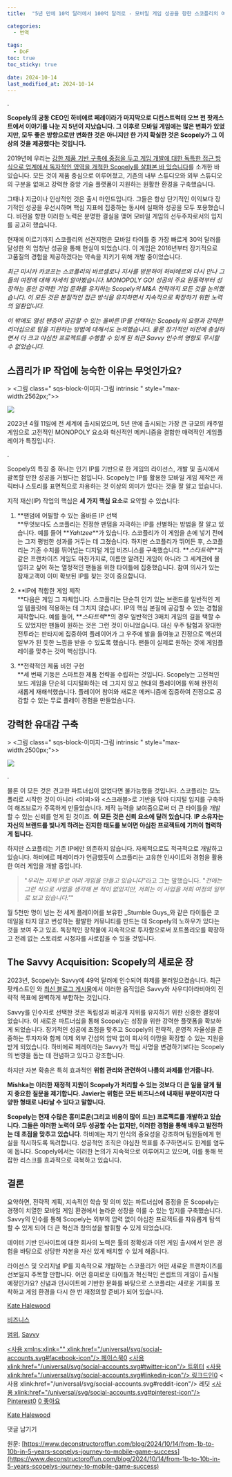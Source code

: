 ```yaml
---
title:  "5년 만에 10억 달러에서 100억 달러로 - 모바일 게임 성공을 향한 스코플리의 여정"

categories:
  - 번역
  
tags:
  - DoF
toc: true
toc_sticky: true
 
date: 2024-10-14
last_modified_at: 2024-10-14
---
```

.

**Scopely의 공동 CEO인 하비에르 페레이라가 마지막으로 디컨스트럭터 오브 펀 팟캐스트에서 이야기를 나눈 지 5년이 지났습니다. 그 이후로 모바일 게임에는 많은 변화가 있었지만, 모두 좋은 방향으로만 변화한 것은 아니지만 한 가지 확실한 것은 Scopely가 그 이상의 것을 제공했다는 것입니다.**

2019년에 우리는 [강한 제품 기반 구축에 중점을 두고 게임 개발에 대한 독특한 접근 방식으로 업계에서 독자적인 영역을 개척한 Scopely를 살펴본 바 있습니다](https://www.deconstructoroffun.com/blog/2019/8/5/deconstructing-scopelys-400m-run-rate)를 소개한 바 있습니다. 모든 것이 제품 중심으로 이루어졌고, 기존의 내부 스튜디오와 외부 스튜디오의 구분을 없애고 강력한 중앙 기술 플랫폼이 지원하는 원활한 환경을 구축했습니다.

그때나 지금이나 인상적인 것은 출시 마인드입니다. 그들은 항상 단기적인 이익보다 장기적인 성공을 우선시하며 핵심 지표에 집중하는 동시에 실패와 성공을 모두 포용했습니다. 비전을 향한 이러한 노력은 분명한 결실을 맺어 모바일 게임의 선두주자로서의 입지를 공고히 했습니다.

현재에 이르기까지 스코플리의 선견지명은 모바일 타이틀 중 가장 빠르게 30억 달러를 달성한 의 엄청난 성공을 통해 현실이 되었습니다. 이 게임은 2016년부터 장기적으로 고품질의 경험을 제공하겠다는 약속을 지키기 위해 개발 중이었습니다.

_최근 미시카 카코프는 스코플리의 바르셀로나 지사를 방문하여 하비에르와 다시 만나 그들의 여정에 대해 자세히 알아봤습니다. MONOPOLY GO! 성공의 주요 원동력부터 성장하는 동안 강력한 기업 문화를 유지하는 Scopely의 M&A 전략까지 모든 것을 논의했습니다. 이 모든 것은 본질적인 접근 방식을 유지하면서 지속적으로 확장하기 위한 노력의 일환입니다._

_이 밖에도 열성 팬층이 공감할 수 있는 올바른 IP를 선택하는 Scopely의 요령과 강력한 리더십으로 팀을 지원하는 방법에 대해서도 논의했습니다. 물론 장기적인 비전에 충실하면서 더 크고 야심찬 프로젝트를 수행할 수 있게 된 최근 Savvy 인수의 영향도 무시할 수 없었습니다._

## **스콥리가 IP 작업에 능숙한 이유는 무엇인가요?**

\> <그림 class=" sqs-block-이미지-그림 intrinsic " style="max-width:2562px;">>

![](https://images.squarespace-cdn.com/content/v1/58af450eb3db2b0582612f1d/32d67015-e9d5-4d45-8187-da85b61bb9ce/Screenshot+2024-10-14+at+11.26.52.png)

2023년 4월 11일에 전 세계에 출시되었으며, 5년 만에 출시되는 가장 큰 규모의 캐주얼 게임으로 고전적인 MONOPOLY 요소와 혁신적인 메커니즘을 결합한 매력적인 게임플레이가 특징입니다.

.

Scopely의 특징 중 하나는 인기 IP를 기반으로 한 게임의 라이선스, 개발 및 출시에서 괄목할 만한 성공을 거뒀다는 점입니다. Scopely는 IP를 활용한 모바일 게임 제작은 캐릭터나 스토리를 표면적으로 차용하는 것 이상의 의미가 있다는 것을 잘 알고 있습니다.

지적 재산(IP) 작업의 핵심은 **세 가지 핵심 요소**로 요약할 수 있습니다:

1.  **팬덤에 어필할 수 있는 올바른 IP 선택  
    **무엇보다도 스코플리는 진정한 팬덤을 자극하는 IP를 선별하는 방법을 잘 알고 있습니다. 예를 들어 **_Yahtzee_**가 있습니다. 스코플리가 이 게임을 손에 넣기 전에는 그저 평범한 성과를 거두는 데 그쳤습니다. 하지만 스코플리가 뛰어든 후, 스코플리는 기존 수치를 뛰어넘는 디지털 게임 비즈니스를 구축했습니다. **_스타트렉_**과 같은 프랜차이즈 게임도 마찬가지로, 이름만 알려진 게임이 아니라 그 세계관에 몰입하고 싶어 하는 열정적인 팬들을 위한 타이틀에 집중했습니다. 참여 의사가 있는 잠재고객이 이미 확보된 IP를 찾는 것이 중요합니다.  
    
2.  **IP에 적합한 게임 제작  
    **다음은 게임 그 자체입니다. 스코플리는 단순히 인기 있는 브랜드를 일반적인 게임 템플릿에 적용하는 데 그치지 않습니다. IP의 핵심 본질에 공감할 수 있는 경험을 제작합니다. 예를 들어, **_스타트렉_**의 경우 일반적인 3매치 게임의 길을 택할 수도 있었지만 팬들이 원하는 것은 그런 것이 아니었습니다. 대신 우주 탐험과 장대한 전투라는 판타지에 집중하여 플레이어가 그 우주에 발을 들여놓고 진정으로 액션의 일부가 된 듯한 느낌을 받을 수 있도록 했습니다. 팬들이 실제로 원하는 것에 게임플레이를 맞추는 것이 핵심입니다.  
    
3.  **전략적인 제품 비전 구현  
    **세 번째 기둥은 스마트한 제품 전략을 수립하는 것입니다. Scopely는 고전적인 보드 게임을 단순히 디지털화하는 데 그치지 않고 현대의 플레이어를 위해 완전히 새롭게 재해석했습니다. 플레이어 참여와 새로운 메커니즘에 집중하여 진정으로 공감할 수 있는 무료 플레이 경험을 만들었습니다.
    

## **강력한 유대감 구축**

\> <그림 class=" sqs-block-이미지-그림 intrinsic " style="max-width:2500px;">>

![](https://images.squarespace-cdn.com/content/v1/58af450eb3db2b0582612f1d/1728894618182-5PMRGYM3OP6CWHWI8KRV/unsplash-image-9cd8qOgeNIY.jpg)

.

물론 이 모든 것은 견고한 파트너십이 없었다면 불가능했을 것입니다. 스코플리는 모노폴리로 시작한 것이 아니라 <야찌>와 <스크래블>로 기반을 닦아 디지털 입지를 구축하여 해즈브로가 주목하게 만들었습니다. 제작 능력을 보여줌으로써 더 큰 타이틀을 개발할 수 있는 신뢰를 얻게 된 것이죠. **이 모든 것은 신뢰 요소에 달려 있습니다**. **IP 소유자는 자신의 브랜드를 빛나게 하려는 진지한 태도를 보이면 야심찬 프로젝트에 기꺼이 협력하게 됩니다.**

하지만 스코플리는 기존 IP에만 의존하지 않습니다. 자체적으로도 적극적으로 개발하고 있습니다. 하비에르 페레이라가 언급했듯이 스코플리는 고유한 인사이트와 경험을 활용한 여러 게임을 개발 중입니다.

> "_우리는 자체 IP로 여러 게임을 만들고 있습니다_"라고 그는 말했습니다. "_전에는 그런 식으로 사업을 생각해 본 적이 없었지만, 저희는 이 사업을 저희 여정의 일부로 보고 있습니다."_"

월 5천만 명이 넘는 전 세계 플레이어를 보유한 _Stumble Guys_와 같은 타이틀은 코테일을 타지 않고 번성하는 활발한 커뮤니티를 만드는 데 Scopely의 노하우가 있다는 것을 보여 주고 있죠. 독창적인 창작물에 지속적으로 투자함으로써 포트폴리오를 확장하고 전례 없는 스토리로 시청자를 사로잡을 수 있을 것입니다.

## **The Savvy Acquisition: Scopely의 새로운 장**

2023년, Scopely는 Savvy에 49억 달러에 인수되어 화제를 불러일으켰습니다. 최근 팟캐스트인 [](https://www.youtube.com/watch?v=VnYg6bRA1YY)와 [최신 블로그 게시물](https://www.deconstructoroffun.com/blog/2024/10/7/inside-saudi-arabias-big-move-to-reshape-the-gaming-industry)에서 이러한 움직임은 Savvy와 사우디아라비아의 전략적 목표에 완벽하게 부합하는 것입니다.

Savvy를 인수자로 선택한 것은 독립성과 비공개 지위를 유지하기 위한 신중한 결정이었습니다. 이 새로운 파트너십을 통해 Scopely는 성장을 위한 강력한 플랫폼을 확보하게 되었습니다. 장기적인 성공에 초점을 맞추고 Scopely의 전략적, 운영적 자율성을 존중하는 투자자와 함께 이제 외부 간섭의 압박 없이 회사의 야망을 확장할 수 있는 지원을 받게 되었습니다. 하비에르 페레이라는 Savvy가 핵심 사명을 변경하기보다는 Scopely의 번영을 돕는 데 전념하고 있다고 강조합니다.

하지만 자본 확충은 특히 효과적인 **위험 관리와 관련하여 나름의 과제를 안겨줍니다.**

**Mishka는 이러한 재정적 지원이 Scopely가 처리할 수 있는 것보다 더 큰 일을 맡게 될지 중요한 질문을 제기합니다. Javier는 위험은 모든 비즈니스에 내재된 부분이지만 다양한 형태로 나타날 수 있다고 말합니다.**

**Scopely는 현재 수많은 흥미로운(그리고 비용이 많이 드는) 프로젝트를 개발하고 있습니다. 그들은 이러한 노력이 모두 성공할 수는 없지만, 이러한 경험을 통해 배우고 발전하는 데 초점을 맞추고 있습니다**. 하비에는 자기 인식의 중요성을 강조하며 팀원들에게 현실을 직시하도록 독려합니다. 성공적인 조직은 야심찬 목표를 추구하면서도 한계를 염두에 둡니다. Scopely에서는 이러한 논의가 지속적으로 이루어지고 있으며, 이를 통해 복잡한 리스크를 효과적으로 극복하고 있습니다.

## **결론**

요약하면, 전략적 계획, 지속적인 학습 및 의미 있는 파트너십에 중점을 둔 Scopely는 경쟁이 치열한 모바일 게임 환경에서 놀라운 성장을 이룰 수 있는 입지를 구축했습니다. Savvy의 인수를 통해 Scopely는 외부의 압력 없이 야심찬 프로젝트를 자유롭게 탐색할 수 있게 되어 더 큰 혁신과 창의성을 발휘할 수 있게 되었습니다.

데이터 기반 인사이트에 대한 회사의 노력은 툴의 정확성과 이전 게임 출시에서 얻은 경험을 바탕으로 상당한 자본을 자신 있게 배치할 수 있게 해줍니다.

라이선스 및 오리지널 IP를 지속적으로 개발하는 스코플리가 어떤 새로운 프랜차이즈를 선보일지 주목할 만합니다. 어떤 흥미로운 타이틀과 혁신적인 콘셉트의 게임이 출시될 예정인가요? 신념과 인사이트에 기반한 문화를 바탕으로 스코플리는 새로운 기회를 포착하고 게임 환경을 다시 한 번 재정의할 준비가 되어 있습니다.

[Kate Halewood](https://www.deconstructoroffun.com/blog?author=64fac051cc1f4641a7e24254)

[비즈니스](https://www.deconstructoroffun.com/blog/category/Business)

[범위](https://www.deconstructoroffun.com/blog/tag/scopely), [Savvy](https://www.deconstructoroffun.com/blog/tag/Savvy)

[<사용 xmlns:xlink="" xlink:href="/universal/svg/social-accounts.svg#facebook-icon"/> 페이스북0](https://www.facebook.com/sharer/sharer.php?u=https%3A%2F%2Fwww.deconstructoroffun.com%2Fblog%2F2024%2F10%2F14%2Ffrom-1b-to-10b-in-5-years-scopelys-journey-to-mobile-game-success) [<사용 xlink:href="/universal/svg/social-accounts.svg#twitter-icon"/> 트위터](https://twitter.com/intent/tweet?url=https%3A%2F%2Fwww.deconstructoroffun.com%2Fblog%2F2024%2F10%2F14%2Ffrom-1b-to-10b-in-5-years-scopelys-journey-to-mobile-game-success&text=게임+스튜디오는+Scopely%E2%80%99s+approach%2C+특히+그것이+제작+에+오면+견고한+...) [<사용 xlink:href="/universal/svg/social-accounts.svg#linkedin-icon"/> 링크드인0](https://www.linkedin.com/shareArticle?mini=true&source=Deconstructor+of+Fun&summary=게임+스튜디오는+Scopely%E2%80%99s+approach%2C+특히+그것이+제작에+올때+견고한+...에서+하나+또는+둘+것을+배울+수+있습니다.&url=https%3A%2F%2Fwww.deconstructoroffun.com%2Fblog%2F2024%2F10%2F14%2Ffrom-1b-to-10b-in-5-years-scopelys-journey-to-mobile-game-success) [](https://www.reddit.com/submit?url=https%3A%2F%2Fwww.deconstructoroffun.com%2Fblog%2F2024%2F10%2F14%2Ffrom-1b-to-10b-in-5-years-scopelys-journey-to-mobile-game-success)<사용 xlink:href="/universal/svg/social-accounts.svg#reddit-icon"/> 레딧 [<사용 xlink:href="/universal/svg/social-accounts.svg#pinterest-icon"/> Pinterest0](https://www.pinterest.com/pin/create/link/?description=Game+studios+can+learn+a+thing+or+두+thing+from+Scopely%E2%80%99s+approach%2C+especially+when+it+comes+to+crafting+solid+...&media=https://images.squarespace-cdn.com/content/v1/58af450eb3db2b0582612f1d/1728898369866-VAEO05LKWF19QC9EQ6C2/Screenshot+2024-10-14+at+12.31.22.png&url=https%3A%2F%2Fwww.deconstructoroffun.com%2Fblog%2F2024%2F10%2F14%2Ffrom-1b-to-10b-in-5-years-scopelys-journey-to-mobile-game-success) [0 좋아요](#)

[](https://www.deconstructoroffun.com/blog?author=64fac051cc1f4641a7e24254)

[Kate Halewood](https://www.deconstructoroffun.com/blog?author=64fac051cc1f4641a7e24254)

댓글 남기기

원문: [https://www.deconstructoroffun.com/blog/2024/10/14/from-1b-to-10b-in-5-years-scopelys-journey-to-mobile-game-success](https://www.deconstructoroffun.com/blog/2024/10/14/from-1b-to-10b-in-5-years-scopelys-journey-to-mobile-game-success)